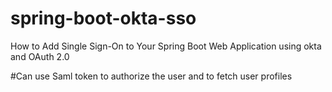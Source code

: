# spring-boot-okta-sso
How to Add Single Sign-On to Your Spring Boot Web Application using okta and OAuth 2.0

#Can use Saml token to authorize the user and to fetch user profiles 